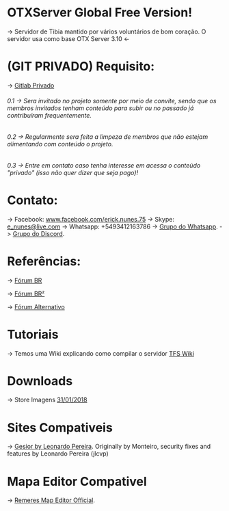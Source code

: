 # OTXServer Global Free Version!  
-> Servidor de Tibia mantido por vários voluntários de  bom coração. O servidor usa como base OTX Server 3.10 <- 

# (GIT PRIVADO) Requisito:
-> [Gitlab Privado](https://gitlab.com/malucooo/Otxserver-Global)
###### 0.1 -> Sera invitado no projeto somente por meio de convite, sendo que os membros invitados tenham conteúdo para subir ou no passado já contribuíram frequentemente.
###### 0.2 -> Regularmente sera feita a limpeza de membros que não estejam alimentando com conteúdo o projeto.
###### 0.3 -> Entre em contato caso tenha interesse em acessa o conteúdo "privado" (isso não quer dizer que seja pago)!

# Contato:
-> Facebook: www.facebook.com/erick.nunes.75
-> Skype: e_nunes@live.com
-> Whatsapp: +5493412163786
-> [Grupo do Whatsapp](https://chat.whatsapp.com/EaoiRFXYxmdKqgmdQpWfg8).
-> [Grupo do Discord](https://discord.gg/nkUDKrb).

# Referências:
-> [Fórum BR](http://www.tibiaking.com)

-> [Fórum BR²](http://www.xtibia.com)

-> [Fórum Alternativo](https://www.otland.net)

# Tutoriais
-> Temos uma Wiki explicando como compilar o servidor  [TFS Wiki](https://github.com/otland/forgottenserver/wiki/Compiling)

# Downloads
-> Store Imagens [31/01/2018](http://www.mediafire.com/file/985ey1yb3x2fpyf/store31-01-2018.rar)

# Sites Compativeis

-> [Gesior by Leonardo Pereira](https://github.com/jlcvp/GesiorMonteiro/archive/master.zip).
Originally by Monteiro, security fixes and features by Leonardo Pereira (jlcvp)

# Mapa Editor Compativel
-> [Remeres Map Editor Official](https://github.com/hjnilsson/rme).
